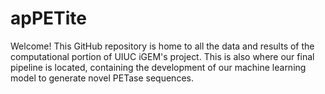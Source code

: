 # apPETite
Welcome! This GitHub repository is home to all the data and results of the computational portion of UIUC iGEM's project. This is also where our final pipeline is located, containing the development of our machine learning model to generate novel PETase sequences.
